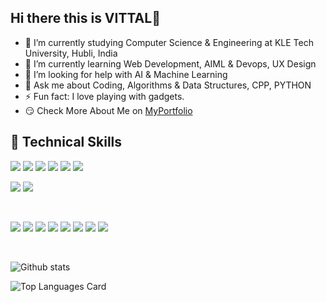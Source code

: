 ## Hi there this is VITTAL👋

- 🔭 I’m currently studying Computer Science & Engineering at KLE Tech University, Hubli, India
- 🌱 I’m currently learning Web Development, AIML & Devops, UX Design
- 🤔 I’m looking for help with AI & Machine Learning
- 💬 Ask me about Coding, Algorithms & Data Structures, CPP, PYTHON 
- ⚡ Fun fact: I love playing with gadgets.
- 😏 Check More About Me on [MyPortfolio](https://vittalab.github.io/Portfolio/)



## 💼 Technical Skills

![](https://img.shields.io/badge/Code-React-informational?style=flat&logo=react&color=61DAFB)
![](https://img.shields.io/badge/Code-JavaScript-informational?style=flat&logo=JavaScript&color=F7DF1E)
![](https://img.shields.io/badge/Code-HTML5-informational?style=flat&logo=HTML5&color=E34F26)
![](https://img.shields.io/badge/Code-SQLite-informational?style=flat&logo=SQLite&color=003B57)
![](https://img.shields.io/badge/Code-Django-informational?style=flat&logo=Django&color=F05031)
![](https://img.shields.io/badge/Code-Python-informational?style=flat&logo=Python&color=181717)
</br>

![](https://img.shields.io/badge/Style-Bootstrap-informational?style=flat&logo=Bootstrap&color=7952B3)
![](https://img.shields.io/badge/Style-CSS3-informational?style=flat&logo=CSS3&color=1572B6)


</br>

![](https://img.shields.io/badge/Tools-Figma-informational?style=flat&logo=Figma&color=F24E1E)
![](https://img.shields.io/badge/Tools-NPM-informational?style=flat&logo=NPM&color=CB3837)
![](https://img.shields.io/badge/Tools-Heroku-informational?style=flat&logo=Heroku&color=430098)
![](https://img.shields.io/badge/Tools-Git-informational?style=flat&logo=Git&color=F05032)
![](https://img.shields.io/badge/Tools-GitHub-informational?style=flat&logo=GitHub&color=181717)
![](https://img.shields.io/badge/Tools-PyTorch-informational?style=flat&logo=Pytorch&color=181717)
![](https://img.shields.io/badge/Tools-Tensorflow-informational?style=flat&logo=tensorflow&color=181717)
![](https://img.shields.io/badge/Tools-Docker-informational?style=flat&logo=Docker&color=181717)

</br>




<!-- [![Vittal’s github stats](https://github-readme-stats.vercel.app/api?username=VittalAB)](https://github.com/VittalAB) -->

![Github stats](https://github-readme-stats.vercel.app/api?username=VittalAB&show_icons=true&count_private=true)

<!-- [![Top Langs](https://github-readme-stats.vercel.app/api/top-langs/?username=VittalAB&layout=compact)](https://github.com/VittalAB) -->

![Top Languages Card](https://github-readme-stats.vercel.app/api/top-langs/?username=VittalAB&hide=php&theme=highcontras)
